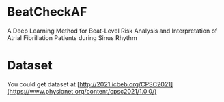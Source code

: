 # BeatCheckAF
A Deep Learning Method for Beat-Level Risk Analysis and Interpretation of Atrial Fibrillation Patients during Sinus Rhythm

# Dataset
You could get dataset at [http://2021.icbeb.org/CPSC2021](https://www.physionet.org/content/cpsc2021/1.0.0/)
